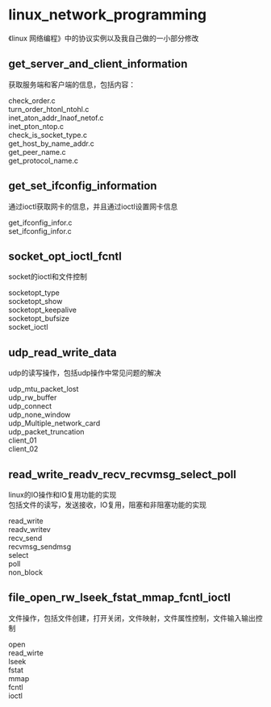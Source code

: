 # linux_network_programming
《linux 网络编程》中的协议实例以及我自己做的一小部分修改


get_server_and_client_information
----------------------------
获取服务端和客户端的信息，包括内容：

check_order.c  
turn_order_htonl_ntohl.c    
inet_aton_addr_lnaof_netof.c       
inet_pton_ntop.c               
check_is_socket_type.c    
get_host_by_name_addr.c     
get_peer_name.c      
get_protocol_name.c  

get_set_ifconfig_information
----------------------------
通过ioctl获取网卡的信息，并且通过ioctl设置网卡信息    

get_ifconfig_infor.c      
set_ifconfig_infor.c    



socket_opt_ioctl_fcntl  
---------------------
socket的ioctl和文件控制

socketopt_type           
socketopt_show     
socketopt_keepalive     
socketopt_bufsize      
socket_ioctl    


udp_read_write_data
-----------------
udp的读写操作，包括udp操作中常见问题的解决

udp_mtu_packet_lost    
udp_rw_buffer    
udp_connect    
udp_none_window    
udp_Multiple_network_card    
udp_packet_truncation    
client_01    
client_02 

read_write_readv_recv_recvmsg_select_poll
-------------------------
linux的IO操作和IO复用功能的实现    
包括文件的读写，发送接收，IO复用，阻塞和非阻塞功能的实现    
    
read_write  
readv_writev  
recv_send  
recvmsg_sendmsg  
select  
poll  
non_block    

file_open_rw_lseek_fstat_mmap_fcntl_ioctl
-------------------
文件操作，包括文件创建，打开关闭，文件映射，文件属性控制，文件输入输出控制   
    
open 	 
read_wirte  	
lseek  	
fstat  	
mmap  	
fcntl  	
ioctl



